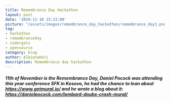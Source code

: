 ```yaml
---
title: Remembrance Day Hackathon
layout: post
date: '2019-11-10 15:23:00'
picture: "/assets/images/remembrance_day_hackathon/remembrance_day1.png"
tag:
- hackathon
- remembranceday
- codergals
- opensource
category: blog
author: AlbionaHoti
description: Remembrance day hackathon
---
```


##### 11th of November is the Remembrance Day, Daniel Pocock was attending this year conference SFK in Kosovo, he had the chance to lean about https://www.getmural.io/ and he wrote a blog about it: https://danielpocock.com/lombard-doubs-crash-mural/
